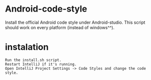 # Android-code-style
Install the official Android code style under Android-studio.
This script should work on every platform (instead of windows^^).

# instalation
    Run the install.sh script.
    Restart IntelliJ if it's running.
    Open IntelliJ Project Settings -> Code Styles and change the code style.
